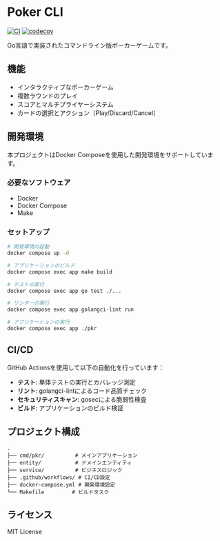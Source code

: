 # Poker CLI

[![CI](https://github.com/litencatt/pkr/actions/workflows/ci.yml/badge.svg)](https://github.com/litencatt/pkr/actions/workflows/ci.yml)
[![codecov](https://codecov.io/gh/litencatt/pkr/branch/main/graph/badge.svg)](https://codecov.io/gh/litencatt/pkr)

Go言語で実装されたコマンドライン版ポーカーゲームです。

## 機能

- インタラクティブなポーカーゲーム
- 複数ラウンドのプレイ
- スコアとマルチプライヤーシステム
- カードの選択とアクション（Play/Discard/Cancel）

## 開発環境

本プロジェクトはDocker Composeを使用した開発環境をサポートしています。

### 必要なソフトウェア

- Docker
- Docker Compose
- Make

### セットアップ

```bash
# 開発環境の起動
docker compose up -d

# アプリケーションのビルド
docker compose exec app make build

# テストの実行
docker compose exec app go test ./...

# リンターの実行
docker compose exec app golangci-lint run

# アプリケーションの実行
docker compose exec app ./pkr
```

## CI/CD

GitHub Actionsを使用して以下の自動化を行っています：

- **テスト**: 単体テストの実行とカバレッジ測定
- **リント**: golangci-lintによるコード品質チェック
- **セキュリティスキャン**: gosecによる脆弱性検査
- **ビルド**: アプリケーションのビルド検証

## プロジェクト構成

```
.
├── cmd/pkr/          # メインアプリケーション
├── entity/           # ドメインエンティティ
├── service/          # ビジネスロジック
├── .github/workflows/ # CI/CD設定
├── docker-compose.yml # 開発環境設定
└── Makefile         # ビルドタスク
```

## ライセンス

MIT License
